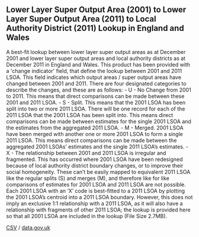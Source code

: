 ## Lower Layer Super Output Area (2001) to Lower Layer Super Output Area (2011) to Local Authority District (2011) Lookup in England and Wales

A best-fit lookup between lower layer super output areas as at December 2001 and lower layer super output areas and local authority districts as at December 2011 in England and Wales. This product has been provided with a 'change indicator' field, that define the lookup between 2001 and 2011 LSOA. This field indicates which output areas / super output areas have changed between 2001 and 2011. There are four designated categories to describe the changes, and these are as follows: - U - No Change from 2001 to 2011. This means that direct comparisons can be made between these 2001 and 2011 LSOA. - S - Split. This means that the 2001 LSOA has been split into two or more 2011 LSOA. There will be one record for each of the 2011 LSOA that the 2001 LSOA has been split into. This means direct comparisons can be made between estimates for the single 2001 LSOA and the estimates from the aggregated 2011 LSOA. - M - Merged. 2001 LSOA have been merged with another one or more 2001 LSOA to form a single 2011 LSOA. This means direct comparisons can be made between the aggregated 2001 LSOAs’ estimates and the single 2011 LSOA’s estimates. - X - The relationship between 2001 and 2011 LSOA is irregular and fragmented. This has occurred where 2001 LSOA have been redesigned because of local authority district boundary changes, or to improve their social homogeneity. These can’t be easily mapped to equivalent 2011 LSOA like the regular splits (S) and merges (M), and therefore like for like comparisons of estimates for 2001 LSOA and 2011 LSOA are not possible. Each 2001 LSOA with an ‘X’ code is best-fitted to a 2011 LSOA by plotting the 2001 LSOA’s centroid into a 2011 LSOA boundary. However, this does not imply an exclusive 1:1 relationship with a 2011 LSOA, as it will also have a relationship with fragments of other 2011 LSOA; the lookup is provided here so that all 2001 LSOA are included in the lookup (File Size 2.7MB).

[CSV](../csv/220.csv) / [data.gov.uk](https://data.gov.uk/dataset/afc2ed54-f1c5-44f3-b8bb-6454eb0153d0/lower-layer-super-output-area-2001-to-lower-layer-super-output-area-2011-to-local-authority-district-2011-lookup-in-england-and-wales)

